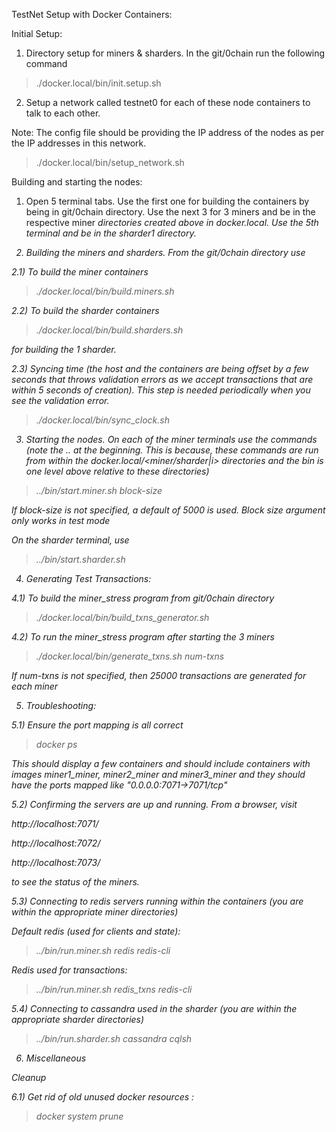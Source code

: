 TestNet Setup with Docker Containers:

Initial Setup:

1) Directory setup for miners & sharders. In the git/0chain run the following command

> ./docker.local/bin/init.setup.sh

2) Setup a network called testnet0 for each of these node containers to talk to each other.

Note: The config file should be providing the IP address of the nodes as per the IP addresses in this network.

> ./docker.local/bin/setup_network.sh

Building and starting the nodes:

1) Open 5 terminal tabs. Use the first one for building the containers by being in git/0chain directory.
Use the next 3 for 3 miners and be in the respective miner<i> directories created above in docker.local.
Use the 5th terminal and be in the sharder1 directory.

2) Building the miners and sharders. From the git/0chain directory use

2.1) To build the miner containers

> ./docker.local/bin/build.miners.sh

2.2) To build the sharder containers

> ./docker.local/bin/build.sharders.sh

for building the 1 sharder.

2.3) Syncing time (the host and the containers are being offset by a few seconds that throws validation errors as we accept transactions that are within 5 seconds of creation). This step is needed periodically when you see the validation error.

> ./docker.local/bin/sync_clock.sh

3) Starting the nodes. On each of the miner terminals use the commands (note the .. at the beginning. This is because, these commands are run from within the docker.local/<miner/sharder|i> directories and the bin is one level above relative to these directories)

> ../bin/start.miner.sh block-size

If block-size is not specified, a default of 5000 is used. Block size argument only works in test mode

On the sharder terminal, use

> ../bin/start.sharder.sh

4) Generating Test Transactions:

4.1) To build the miner_stress program from git/0chain directory

> ./docker.local/bin/build_txns_generator.sh

4.2) To run the miner_stress program after starting the 3 miners

> ./docker.local/bin/generate_txns.sh num-txns

If num-txns is not specified, then 25000 transactions are generated for each miner

5) Troubleshooting:

5.1) Ensure the port mapping is all correct

> docker ps

This should display a few containers and should include containers with images miner1_miner, miner2_miner and miner3_miner and they should have the ports mapped like "0.0.0.0:7071->7071/tcp"

5.2) Confirming the servers are up and running. From a browser, visit

http://localhost:7071/

http://localhost:7072/

http://localhost:7073/

to see the status of the miners.

5.3) Connecting to redis servers running within the containers (you are within the appropriate miner directories)

Default redis (used for clients and state):

> ../bin/run.miner.sh redis redis-cli

Redis used for transactions:

> ../bin/run.miner.sh redis_txns redis-cli

5.4) Connecting to cassandra used in the sharder (you are within the appropriate sharder directories)

> ../bin/run.sharder.sh cassandra cqlsh

6) Miscellaneous

Cleanup

6.1) Get rid of old unused docker resources :

> docker system prune
